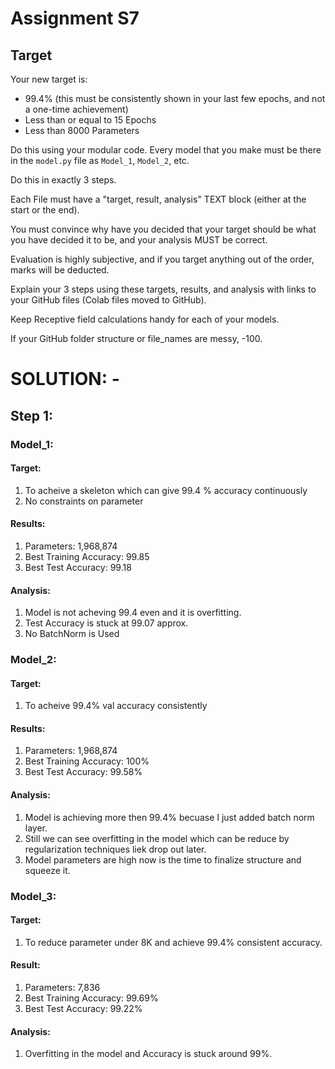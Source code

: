 # Assignment S7

## Target

Your new target is:
- 99.4% (this must be consistently shown in your last few epochs, and not a one-time achievement)
- Less than or equal to 15 Epochs
- Less than 8000 Parameters

Do this using your modular code. Every model that you make must be there in the `model.py` file as `Model_1`, `Model_2`, etc.

Do this in exactly 3 steps.

Each File must have a "target, result, analysis" TEXT block (either at the start or the end).

You must convince why have you decided that your target should be what you have decided it to be, and your analysis MUST be correct. 

Evaluation is highly subjective, and if you target anything out of the order, marks will be deducted. 

Explain your 3 steps using these targets, results, and analysis with links to your GitHub files (Colab files moved to GitHub). 

Keep Receptive field calculations handy for each of your models. 

If your GitHub folder structure or file_names are messy, -100. 

# SOLUTION: -

## Step 1:

### Model_1:

#### Target: 
  1. To acheive a skeleton which can give 99.4 % accuracy continuously
  2. No constraints on parameter
#### Results:
  1. Parameters: 1,968,874
  2. Best Training Accuracy: 99.85
  3. Best Test Accuracy: 99.18
#### Analysis:
  1. Model is not acheving 99.4 even and it is overfitting.
  2. Test Accuracy is stuck at 99.07 approx.
  3. No BatchNorm is Used
### Model_2:
#### Target:
  1. To acheive 99.4% val accuracy consistently
#### Results:
  1. Parameters: 1,968,874
  2. Best Training Accuracy: 100%
  3. Best Test Accuracy: 99.58%
#### Analysis:
  1. Model is achieving more then 99.4% becuase I just added batch norm layer.
  2. Still we can see overfitting in the model which can be reduce by regularization techniques liek drop out later.
  3. Model parameters are high now is the time to finalize structure and squeeze it.

### Model_3:

#### Target:
  1. To reduce parameter under 8K and achieve 99.4% consistent accuracy.
#### Result:
  1. Parameters: 7,836
  2. Best Training Accuracy: 99.69%
  3. Best Test Accuracy: 99.22%
#### Analysis:
  1. Overfitting in the model and Accuracy is stuck around 99%.




 
